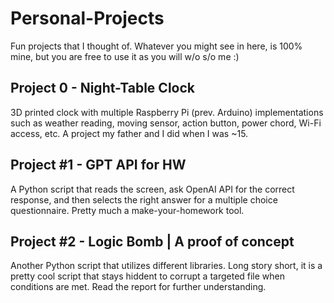 # Personal-Projects
Fun projects that I thought of. Whatever you might see in here, is 100% mine, but you are free to use it as you will w/o s/o me :)

## Project 0 - Night-Table Clock
3D printed clock with multiple Raspberry Pi (prev. Arduino) implementations such as weather reading, moving sensor, action button, power chord, Wi-Fi access, etc. A project my father and I did when I was ~15.

## Project #1 - GPT API for HW
A Python script that reads the screen, ask OpenAI API for the correct response, and then selects the right answer for a multiple choice questionnaire. Pretty much a make-your-homework tool.

## Project #2 - Logic Bomb | A proof of concept
Another Python script that utilizes different libraries. Long story short, it is a pretty cool script that stays hiddent to corrupt a targeted file when conditions are met. Read the report for further understanding.
